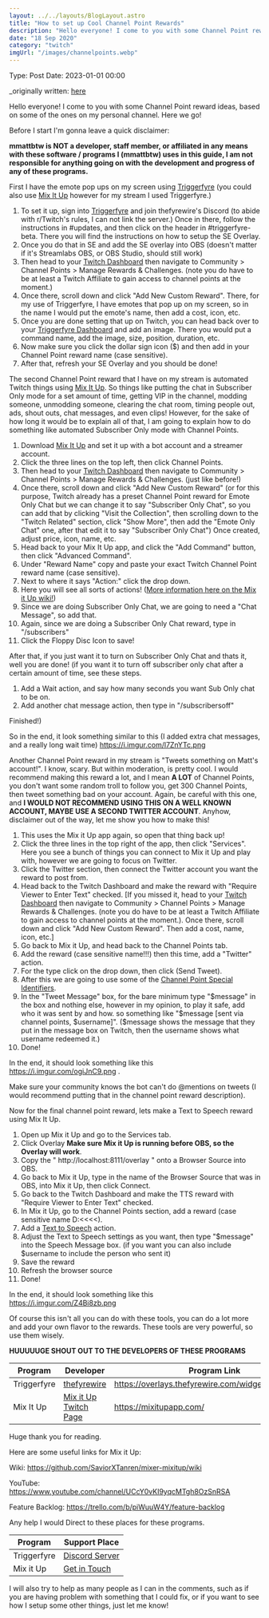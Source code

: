 ```yaml
---
layout: ../../layouts/BlogLayout.astro
title: "How to set up Cool Channel Point Rewards"
description: "Hello everyone! I come to you with some Channel Point reward ideas, based on some of the ones on my personal channel."
date: "18 Sep 2020"
category: "twitch"
imgUrl: "/images/channelpoints.webp"
---
```


Type: Post
Date: 2023-01-01 00:00

_originally written: [here](https://www.reddit.com/r/Twitch/comments/iw13xu/cool_channel_point_reward_ideas_and_how_to_set/_)

Hello everyone! I come to you with some Channel Point reward ideas, based on some of the ones on my personal channel. Here we go!

Before I start I'm gonna leave a quick disclaimer:

**mmattbtw is NOT a developer, staff member, or affiliated in any means with these software / programs I (mmattbtw) uses in this guide, I am not responsible for anything going on with the development and progress of any of these programs.**

First I have the emote pop ups on my screen using [Triggerfyre](https://overlays.thefyrewire.com/widgets/triggerfyre/) (you could also use [Mix It Up](https://mixitupapp.com/) however for my stream I used Triggerfyre.)

1. To set it up, sign into [Triggerfyre](https://overlays.thefyrewire.com/widgets/triggerfyre/) and join thefyrewire's Discord (to abide with r/Twitch's rules, I can not link the server.) Once in there, follow the instructions in #updates, and then click on the header in #triggerfyre-beta. There you will find the instructions on how to setup the SE Overlay.
2. Once you do that in SE and add the SE overlay into OBS (doesn't matter if it's Streamlabs OBS, or OBS Studio, should still work)
3. Then head to your [Twitch Dashboard](https://twitch.tv/dashboard) then navigate to Community > Channel Points > Manage Rewards & Challenges. (note you do have to be at least a Twitch Affiliate to gain access to channel points at the moment.)
4. Once there, scroll down and click "Add New Custom Reward". There, for my use of Triggerfyre, I have emotes that pop up on my screen, so in the name I would put the emote's name, then add a cost, icon, etc.
5. Once you are done setting that up on Twitch, you can head back over to your [Triggerfyre Dashboard](https://overlays.thefyrewire.com/widgets/triggerfyre/) and add an image. There you would put a command name, add the image, size, position, duration, etc.
6. Now make sure you click the dollar sign icon ($) and then add in your Channel Point reward name (case sensitive).
7. After that, refresh your SE Overlay and you should be done!

The second Channel Point reward that I have on my stream is automated Twitch things using [Mix It Up](https://mixitupapp.com/). So things like putting the chat in Subscriber Only mode for a set amount of time, getting VIP in the channel, modding someone, unmodding someone, clearing the chat room, timing people out, ads, shout outs, chat messages, and even clips! However, for the sake of how long it would be to explain all of that, I am going to explain how to do something like automated Subscriber Only mode with Channel Points.

1. Download [Mix It Up](https://mixitupapp.com/) and set it up with a bot account and a streamer account.
2. Click the three lines on the top left, then click Channel Points.
3. Then head to your [Twitch Dashboard](https://twitch.tv/dashboard) then navigate to Community > Channel Points > Manage Rewards & Challenges. (just like before!)
4. Once there, scroll down and click "Add New Custom Reward" (or for this purpose, Twitch already has a preset Channel Point reward for Emote Only Chat but we can change it to say "Subscriber Only Chat", so you can add that by clicking "Visit the Collection", then scrolling down to the "Twitch Related" section, click "Show More", then add the "Emote Only Chat" one, after that edit it to say "Subscriber Only Chat") Once created, adjust price, icon, name, etc.
5. Head back to your Mix It Up app, and click the "Add Command" button, then click "Advanced Command".
6. Under "Reward Name" copy and paste your exact Twitch Channel Point reward name (case sensitive).
7. Next to where it says "Action:" click the drop down.
8. Here you will see all sorts of actions! ([More information here on the Mix it Up wiki!](https://github.com/SaviorXTanren/mixer-mixitup/wiki/Actions))
9. Since we are doing Subscriber Only Chat, we are going to need a "Chat Message", so add that.
10. Again, since we are doing a Subscriber Only Chat reward, type in "/subscribers"
11. Click the Floppy Disc Icon to save!

After that, if you just want it to turn on Subscriber Only Chat and thats it, well you are done! (if you want it to turn off subscriber only chat after a certain amount of time, see these steps.

1. Add a Wait action, and say how many seconds you want Sub Only chat to be on.
2. Add another chat message action, then type in "/subscribersoff"

Finished!)

So in the end, it look something similar to this (I added extra chat messages, and a really long wait time) https://i.imgur.com/l7ZnYTc.png

Another Channel Point reward in my stream is "Tweets something on Matt's account!". I know, scary. But within moderation, is pretty cool. I would recommend making this reward a lot, and I mean **A LOT** of Channel Points, you don't want some random troll to follow you, get 300 Channel Points, then tweet something bad on your account. Again, be careful with this one, and **I WOULD NOT RECOMMEND USING THIS ON A WELL KNOWN ACCOUNT, MAYBE USE A SECOND TWITTER ACCOUNT**. Anyhow, disclaimer out of the way, let me show you how to make this!

1. This uses the Mix it Up app again, so open that thing back up!
2. Click the three lines in the top right of the app, then click "Services". Here you see a bunch of things you can connect to Mix it Up and play with, however we are going to focus on Twitter.
3. Click the Twitter section, then connect the Twitter account you want the reward to post from.
4. Head back to the Twitch Dashboard and make the reward with "Require Viewer to Enter Text" checked. [If you missed it, head to your [Twitch Dashboard](https://twitch.tv/dashboard) then navigate to Community > Channel Points > Manage Rewards & Challenges. (note you do have to be at least a Twitch Affiliate to gain access to channel points at the moment.). Once there, scroll down and click "Add New Custom Reward". Then add a cost, name, icon, etc.]
5. Go back to Mix it Up, and head back to the Channel Points tab.
6. Add the reward (case sensitive name!!!) then this time, add a "Twitter" action.
7. For the type click on the drop down, then click (Send Tweet).
8. After this we are going to use some of the [Channel Point Special Identifiers](https://github.com/SaviorXTanren/mixer-mixitup/wiki/Channel-Points).
9. In the "Tweet Message" box, for the bare minimum type "$message" in the box and nothing else, however in my opinion, to play it safe, add who it was sent by and how. so something like "$message [sent via channel points, $username]". ($message shows the message that they put in the message box on Twitch, then the username shows what username redeemed it.)
10. Done!

In the end, it should look something like this https://i.imgur.com/ogiJnC9.png .

Make sure your community knows the bot can't do @mentions on tweets (I would recommend putting that in the channel point reward description).

Now for the final channel point reward, lets make a Text to Speech reward using Mix It Up.

1. Open up Mix it Up and go to the Services tab.
2. Click Overlay **Make sure Mix it Up is running before OBS, so the Overlay will work**.
3. Copy the " http://localhost:8111/overlay " onto a Browser Source into OBS.
4. Go back to Mix it Up, type in the name of the Browser Source that was in OBS, into Mix it Up, then click Connect.
5. Go back to the Twitch Dashboard and make the TTS reward with "Require Viewer to Enter Text" checked.
6. In Mix it Up, go to the Channel Points section, add a reward (case sensitive name D:<<<<).
7. Add a [Text to Speech](https://github.com/SaviorXTanren/mixer-mixitup/wiki/Actions#text-to-speech) action.
8. Adjust the Text to Speech settings as you want, then type "$message" into the Speech Message box. (if you want you can also include $username to include the person who sent it)
9. Save the reward
10. Refresh the browser source
11. Done!

In the end, it should look something like this https://i.imgur.com/Z4Bi8zb.png

Of course this isn't all you can do with these tools, you can do a lot more and add your own flavor to the rewards. These tools are very powerful, so use them wisely.

**HUUUUUGE SHOUT OUT TO THE DEVELOPERS OF THESE PROGRAMS**

| Program     | Developer                                                 | Program Link                                          |
| ----------- | --------------------------------------------------------- | ----------------------------------------------------- |
| Triggerfyre | [thefyrewire](https://www.twitch.tv/thefyrewire)          | https://overlays.thefyrewire.com/widgets/triggerfyre/ |
| Mix It Up   | [Mix it Up Twitch Page](https://www.twitch.tv/mixitupapp) | https://mixitupapp.com/                               |

Huge thank you for reading.

Here are some useful links for Mix it Up:

Wiki: https://github.com/SaviorXTanren/mixer-mixitup/wiki

YouTube: https://www.youtube.com/channel/UCcY0vKI9yqcMTgh8OzSnRSA

Feature Backlog: https://trello.com/b/piWuuW4Y/feature-backlog

Any help I would Direct to these places for these programs.

| Program     | Support Place                                      |
| ----------- | -------------------------------------------------- |
| Triggerfyre | [Discord Server](https://discord.thefyrewire.com/) |
| Mix it Up   | [Get in Touch](https://mixitupapp.com/#contact)    |

I will also try to help as many people as I can in the comments, such as if you are having problem with something that I could fix, or if you want to see how I setup some other things, just let me know!
